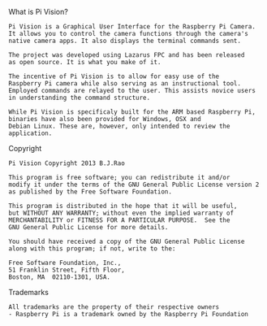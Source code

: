 What is Pi Vision?

	Pi Vision is a Graphical User Interface for the Raspberry Pi Camera.
	It allows you to control the camera functions through the camera's
	native camera apps. It also displays the terminal commands sent. 

	The project was developed using Lazarus FPC and has been released 
	as open source. It is what you make of it.

	The incentive of Pi Vision is to allow for easy use of the 
	Raspberry Pi camera while also serving as an instructional tool. 
	Employed commands are relayed to the user. This assists novice users 
	in understanding the command structure.

	While Pi Vision is specificaly built for the ARM based Raspberry Pi, 
	binaries have also been provided for Windows, OSX and 
	Debian Linux. These are, however, only intended to review the 
	application.

Copyright

	Pi Vision Copyright 2013 B.J.Rao

	This program is free software; you can redistribute it and/or
	modify it under the terms of the GNU General Public License version 2
	as published by the Free Software Foundation.

	This program is distributed in the hope that it will be useful,
	but WITHOUT ANY WARRANTY; without even the implied warranty of
	MERCHANTABILITY or FITNESS FOR A PARTICULAR PURPOSE.  See the
	GNU General Public License for more details.

	You should have received a copy of the GNU General Public License
	along with this program; if not, write to the:

	Free Software Foundation, Inc., 
	51 Franklin Street, Fifth Floor, 
	Boston, MA  02110-1301, USA.

Trademarks

	All trademarks are the property of their respective owners
	- Raspberry Pi is a trademark owned by the Raspberry Pi Foundation
